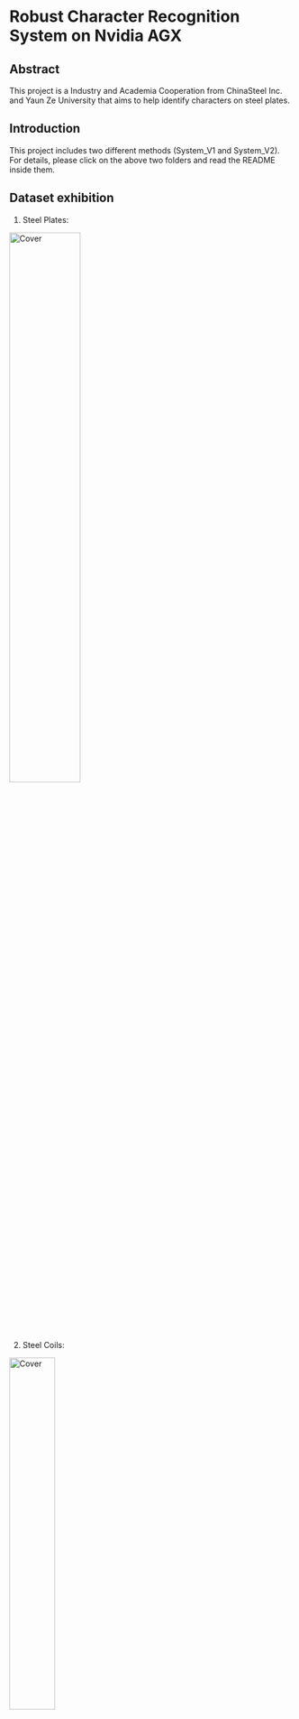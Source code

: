 # Robust Character Recognition System on Nvidia AGX

## Abstract
This project is a Industry and Academia Cooperation from ChinaSteel Inc. and Yaun Ze University that aims to help identify characters on steel plates.

## Introduction

This project includes two different methods (System_V1 and System_V2). For details, please click on the above two folders and read the README inside them.

## Dataset exhibition

1. Steel Plates:

<img src="https://user-images.githubusercontent.com/56544982/154431220-e3a90c64-1962-44c8-b298-56d27993de98.png" alt="Cover" width="50%"/>

2. Steel Coils:

<img src="https://user-images.githubusercontent.com/56544982/154430938-994a7c87-5ea6-4c39-80fd-401f922628a5.png" alt="Cover" width="40%"/>

## System Hardware Setting Exhibition

<img src="https://user-images.githubusercontent.com/56544982/154511296-12788e64-a9de-4bfb-9992-205174f549e3.png" alt="Cover" width="60%"/>

## System Interface Exhibition

<img src="https://user-images.githubusercontent.com/56544982/154509701-c7a5194c-625f-4dd8-ad45-58f7447a11f6.png" alt="Cover" width="50%"/>

<img src="https://user-images.githubusercontent.com/56544982/154509721-c07edd75-5076-46ea-9ed6-e3a3eb2f0670.png" alt="Cover" width="50%"/>

## Testing Results
By comparing system version 1 and version 2:

1. Testing steel plates:

<img src="https://user-images.githubusercontent.com/56544982/154429780-a433d19e-287e-46bc-b507-6eb2e394f553.png" alt="Cover" width="50%"/>

2. Testing steel coils by transfer learning (measure system's universality):

<img src="https://user-images.githubusercontent.com/56544982/154430151-230d6636-efb3-4543-9f8b-e0dca736f860.png" alt="Cover" width="50%"/>

## Demo Video

https://www.youtube.com/watch?v=7dJ7rLHM37Y

## Platforms/Requirements
1. Edge Computing Device: Nvidia AGX
2. Operating System: Linux
3. Programming Language: Python
4. Environment: Pytorch for System_V1 and Tensorflow for System_V2

## Contributors
Really thanks to all of them, I learned a lot from them!
- Supervisor: Professor Andrew Lin (andrewlin@g.yzu.edu.tw)
- Teammates: Stephen Li (cyli09701225@gmail.com), Jeffery Chen (s1063715@mail.yzu.edu.tw), Jenna Weng (JennaWeng0621@gmail.com)

## Reference
1. https://github.com/miemie2013/Pytorch-YOLOv4
2. https://github.com/clovaai/CRAFT-pytorch
